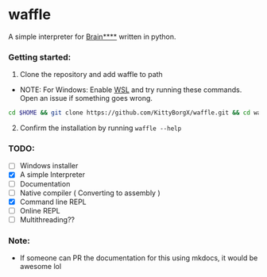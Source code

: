 # waffle

A simple interpreter for [Brain\*\*\*\*](https://en.wikipedia.org/wiki/Brainfuck) written in python.

### Getting started:

1. Clone the repository and add waffle to path

- NOTE: For Windows: Enable [WSL](https://docs.microsoft.com/en-us/windows/wsl/install) and try running these commands. Open an issue if something goes wrong. 

```sh
cd $HOME && git clone https://github.com/KittyBorgX/waffle.git && cd waffle && chmod +x installer.py && ./installer.py
```

2. Confirm the installation by running `waffle --help`

### TODO:

- [ ] Windows installer
- [x] A simple Interpreter
- [ ] Documentation
- [ ] Native compiler ( Converting to assembly )
- [x] Command line REPL
- [ ] Online REPL
- [ ] Multithreading??

### Note:

- If someone can PR the documentation for this using mkdocs, it would be awesome lol
